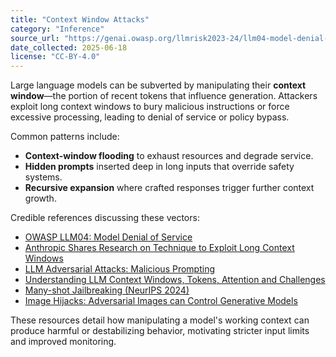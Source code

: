 ```yaml
---
title: "Context Window Attacks"
category: "Inference"
source_url: "https://genai.owasp.org/llmrisk2023-24/llm04-model-denial-of-service/"
date_collected: 2025-06-18
license: "CC-BY-4.0"
---
```


Large language models can be subverted by manipulating their **context window**—the portion of recent tokens that influence generation. Attackers exploit long context windows to bury malicious instructions or force excessive processing, leading to denial of service or policy bypass.

Common patterns include:

- **Context-window flooding** to exhaust resources and degrade service.
- **Hidden prompts** inserted deep in long inputs that override safety systems.
- **Recursive expansion** where crafted responses trigger further context growth.

Credible references discussing these vectors:

- [OWASP LLM04: Model Denial of Service](https://genai.owasp.org/llmrisk2023-24/llm04-model-denial-of-service/)
- [Anthropic Shares Research on Technique to Exploit Long Context Windows](https://www.maginative.com/article/many-shot-jailbreaking-exploiting-long-context-windows-in-large-language-models/)
- [LLM Adversarial Attacks: Malicious Prompting](https://dev.to/gssakash/llm-adversarial-attacks-how-are-attackers-maliciously-prompting-llms-and-steps-to-safeguard-your-applications-4gfj)
- [Understanding LLM Context Windows, Tokens, Attention and Challenges](https://medium.com/@tahirbalarabe2/understanding-llm-context-windows-tokens-attention-and-challenges-c98e140f174d)
- [Many-shot Jailbreaking (NeurIPS 2024)](https://openreview.net/forum?id=cw5mgd71jW)
- [Image Hijacks: Adversarial Images can Control Generative Models](http://arxiv.org/abs/2309.00236)

These resources detail how manipulating a model's working context can produce harmful or destabilizing behavior, motivating stricter input limits and improved monitoring.
